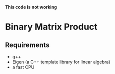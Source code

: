 **This code is not working**

# Binary Matrix Product

## Requirements

* g++
* Eigen (a C++ template library for linear algebra)
* a fast CPU
